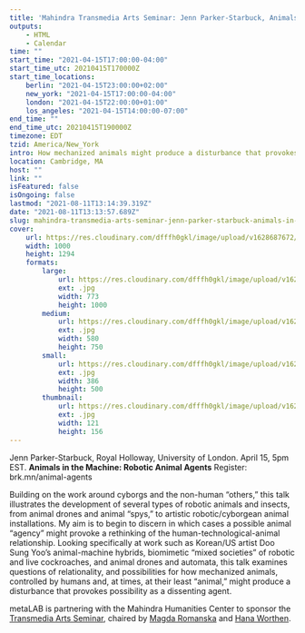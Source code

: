 ```yaml
---
title: 'Mahindra Transmedia Arts Seminar: Jenn Parker-Starbuck, Animals In The Machine: Robotic Animal Agents'
outputs:
    - HTML
    - Calendar
time: ""
start_time: "2021-04-15T17:00:00-04:00"
start_time_utc: 20210415T170000Z
start_time_locations:
    berlin: "2021-04-15T23:00:00+02:00"
    new_york: "2021-04-15T17:00:00-04:00"
    london: "2021-04-15T22:00:00+01:00"
    los_angeles: "2021-04-15T14:00:00-07:00"
end_time: ""
end_time_utc: 20210415T190000Z
timezone: EDT
tzid: America/New_York
intro: How mechanized animals might produce a disturbance that provokes possibility.
location: Cambridge, MA
host: ""
link: ""
isFeatured: false
isOngoing: false
lastmod: "2021-08-11T13:14:39.319Z"
date: "2021-08-11T13:13:57.689Z"
slug: mahindra-transmedia-arts-seminar-jenn-parker-starbuck-animals-in-the-machine-robotic-animal-agents
cover:
    url: https://res.cloudinary.com/dfffh0gkl/image/upload/v1628687672/Mahindra_Center_title_card_for_Animal_Agents_talk_7b25027a3f.jpg
    width: 1000
    height: 1294
    formats:
        large:
            url: https://res.cloudinary.com/dfffh0gkl/image/upload/v1628687673/large_Mahindra_Center_title_card_for_Animal_Agents_talk_7b25027a3f.jpg
            ext: .jpg
            width: 773
            height: 1000
        medium:
            url: https://res.cloudinary.com/dfffh0gkl/image/upload/v1628687673/medium_Mahindra_Center_title_card_for_Animal_Agents_talk_7b25027a3f.jpg
            ext: .jpg
            width: 580
            height: 750
        small:
            url: https://res.cloudinary.com/dfffh0gkl/image/upload/v1628687674/small_Mahindra_Center_title_card_for_Animal_Agents_talk_7b25027a3f.jpg
            ext: .jpg
            width: 386
            height: 500
        thumbnail:
            url: https://res.cloudinary.com/dfffh0gkl/image/upload/v1628687672/thumbnail_Mahindra_Center_title_card_for_Animal_Agents_talk_7b25027a3f.jpg
            ext: .jpg
            width: 121
            height: 156
---
```

Jenn Parker-Starbuck, Royal Holloway, University of London. April 15, 5pm EST.
**Animals in the Machine: Robotic Animal Agents**
Register:  brk.mn/animal-agents

Building on the work around cyborgs and the non-human “others,” this talk illustrates the development of several types of robotic animals and insects, from animal drones and animal “spys,” to artistic robotic/cyborgean animal installations. My aim is to begin to discern in which cases a possible animal “agency” might provoke a rethinking of the human-technological-animal relationship. Looking specifically at work such as Korean/US artist Doo Sung Yoo’s animal-machine hybrids, biomimetic “mixed societies” of robotic and live cockroaches, and animal drones and automata, this talk examines questions of relationality, and possibilities for how mechanized animals, controlled by humans and, at times, at their least “animal,” might produce a disturbance that provokes possibility as a dissenting agent.

metaLAB is partnering with the Mahindra Humanities Center to sponsor the [Transmedia Arts Seminar](https://mahindrahumanities.fas.harvard.edu/transmedia-arts), chaired by [Magda Romanska](https://mahindrahumanities.fas.harvard.edu/people/magda-romanska) and [Hana Worthen](https://mahindrahumanities.fas.harvard.edu/people/hana-worthen).
